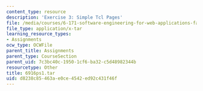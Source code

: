 ```yaml
---
content_type: resource
description: 'Exercise 3: Simple Tcl Pages'
file: /media/courses/6-171-software-engineering-for-web-applications-fall-2003/d8238c85463ae0ce4542ed92c431f46f_6916ps1.tar
file_type: application/x-tar
learning_resource_types:
- Assignments
ocw_type: OCWFile
parent_title: Assignments
parent_type: CourseSection
parent_uid: 7c3bc40c-1950-1cf6-ba32-c5d48982344b
resourcetype: Other
title: 6916ps1.tar
uid: d8238c85-463a-e0ce-4542-ed92c431f46f
---
```

